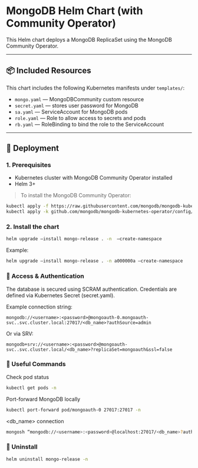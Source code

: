 # MongoDB Helm Chart (with Community Operator)

This Helm chart deploys a MongoDB ReplicaSet using the MongoDB Community Operator.

---

## 📦 Included Resources

This chart includes the following Kubernetes manifests under `templates/`:

- `mongo.yaml` — MongoDBCommunity custom resource
- `secret.yaml` — stores user password for MongoDB
- `sa.yaml` — ServiceAccount for MongoDB pods
- `role.yaml` — Role to allow access to secrets and pods
- `rb.yaml` — RoleBinding to bind the role to the ServiceAccount

---

## 🚀 Deployment

### 1. Prerequisites

- Kubernetes cluster with MongoDB Community Operator installed  
- Helm 3+

> To install the MongoDB Community Operator:

```bash
kubectl apply -f https://raw.githubusercontent.com/mongodb/mongodb-kubernetes-operator/master/config/crd/bases/mongodbcommunity.mongodb.com_mongodbcommunity.yaml
kubectl apply -k github.com/mongodb/mongodb-kubernetes-operator/config/default
```

### 2. Install the chart

```bash
helm upgrade –install mongo-release . -n  –create-namespace
```

Example:

```bash
helm upgrade –install mongo-release . -n a000000a –create-namespace
```

### 🔐 Access & Authentication

The database is secured using SCRAM authentication. Credentials are defined via Kubernetes Secret (secret.yaml).

Example connection string:

```
mongodb://<username>:<password>@mongoauth-0.mongoauth-svc..svc.cluster.local:27017/<db_name>?authSource=admin
```

Or via SRV:

```
mongodb+srv://<username>:<password>@mongoauth-svc..svc.cluster.local/<db_name>?replicaSet=mongoauth&ssl=false
```

### 🔁 Useful Commands

Check pod status

```bash
kubectl get pods -n 
```

Port-forward MongoDB locally

```bash
kubectl port-forward pod/mongoauth-0 27017:27017 -n 
```

<db_name> connection

```bash
mongosh “mongodb://<username>:<password>@localhost:27017/<db_name>?authSource=admin”
```

### 🧹 Uninstall

```bash
helm uninstall mongo-release -n
```